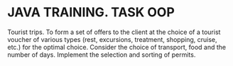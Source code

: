 # JAVA TRAINING. TASK OOP
Tourist trips. To form a set of offers to the client at the choice of a tourist voucher of various types (rest, excursions, treatment, shopping, cruise, etc.) for the optimal choice. Consider the choice of transport, food and the number of days. Implement the selection and sorting of permits.
